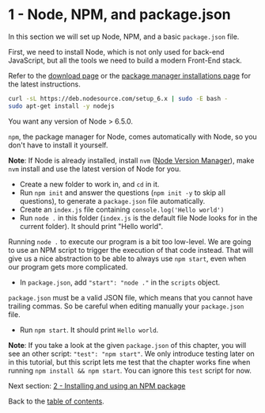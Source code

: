 # 1 - Node, NPM, and package.json

In this section we will set up Node, NPM, and a basic `package.json` file.

First, we need to install Node, which is not only used for back-end JavaScript, but all the tools we need to build a modern Front-End stack.

Refer to the [download page](https://nodejs.org/en/download/current/) or the [package manager installations page](https://nodejs.org/en/download/package-manager/) for the latest instructions.

```bash
curl -sL https://deb.nodesource.com/setup_6.x | sudo -E bash -
sudo apt-get install -y nodejs
```
You want any version of Node > 6.5.0.

`npm`, the package manager for Node, comes automatically with Node, so you don't have to install it yourself.

**Note**: If Node is already installed, install `nvm` ([Node Version Manager](https://github.com/creationix/nvm)), make `nvm` install and use the latest version of Node for you.

- Create a new folder to work in, and `cd` in it.
- Run `npm init` and answer the questions (`npm init -y` to skip all questions), to generate a `package.json` file automatically.
- Create an `index.js` file containing `console.log('Hello world')`
- Run `node .` in this folder (`index.js` is the default file Node looks for in the current folder). It should print "Hello world".

Running `node .` to execute our program is a bit too low-level. We are going to use an NPM script to trigger the execution of that code instead. That will give us a nice abstraction to be able to always use `npm start`, even when our program gets more complicated.

- In `package.json`, add `"start": "node ."` in the `scripts` object.

`package.json` must be a valid JSON file, which means that you cannot have trailing commas. So be careful when editing manually your `package.json` file.

- Run `npm start`. It should print `Hello world`.

**Note**: If you take a look at the given `package.json` of this chapter, you will see an other script: `"test": "npm start"`. We only introduce testing later on in this tutorial, but this script lets me test that the chapter works fine when running `npm install && npm start`. You can ignore this `test` script for now.

Next section: [2 - Installing and using an NPM package](/tutorial/2-packages)

Back to the [table of contents](https://github.com/verekia/js-stack-from-scratch).

